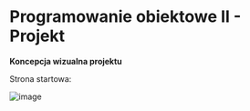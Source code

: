 # Programowanie obiektowe II - Projekt
**Koncepcja wizualna projektu**

Strona startowa:

![image](https://github.com/SURZEDOWSKI/obj_projekt/assets/104080608/999dc9a9-70d1-4e8a-beb1-d33585b32b12)

